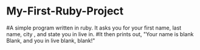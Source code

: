 # My-First-Ruby-Project
#A simple program written in ruby. It asks you for your first name, last name, city , and state you in live in.
#It then prints out, "Your name is blank Blank, and you in live blank, blank!"
